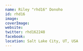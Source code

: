 ```yaml
---
name: Riley "rhd16" Donoho
id: rhd16
image:
coverImage:
website:
twitter: rhd162248
facebook:
location: Salt Lake City, UT, USA
---
```


